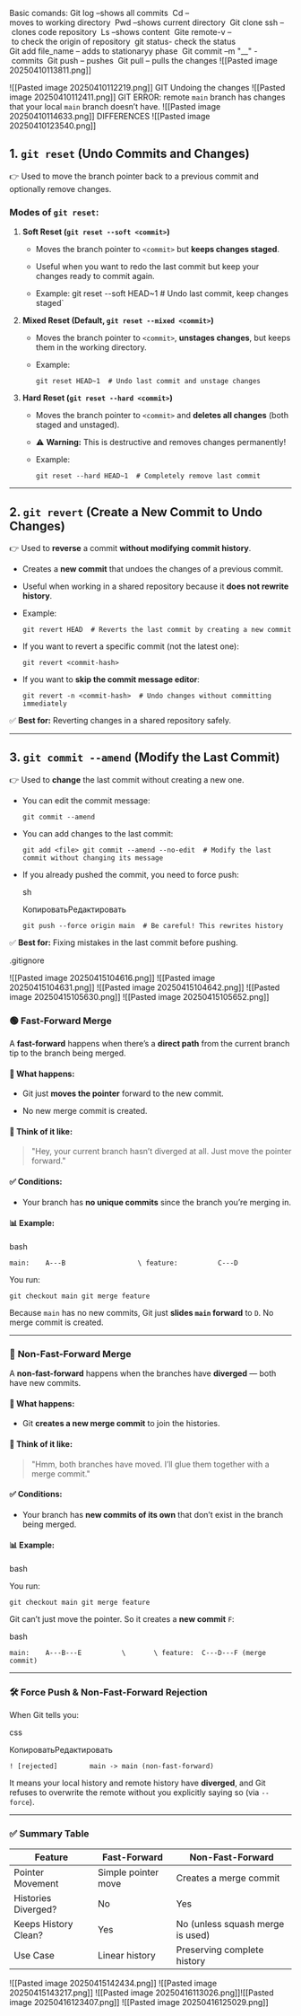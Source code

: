 Basic comands:
Git log –shows all commits 
Cd –moves to working directory 
Pwd –shows current directory 
Git clone ssh – clones code repository 
Ls –shows content 
Gite remote-v – to check the origin of repository 
git status- check the status 
Git add file_name – adds to stationaryy phase 
Git commit –m "__" - commits 
Git push – pushes 
Git pull – pulls the changes
![[Pasted image 20250410113811.png]]

![[Pasted image 20250410112219.png]] 
GIT Undoing the changes
![[Pasted image 20250410112411.png]]
GIT ERROR: remote `main` branch has changes that your local `main` branch doesn’t have.
![[Pasted image 20250410114633.png]]
DIFFERENCES
![[Pasted image 20250410123540.png]]
## **1. `git reset` (Undo Commits and Changes)**

👉 Used to move the branch pointer back to a previous commit and optionally remove changes.

### **Modes of `git reset`:**

1. **Soft Reset (`git reset --soft <commit>`)**
    
    - Moves the branch pointer to `<commit>` but **keeps changes staged**.
        
    - Useful when you want to redo the last commit but keep your changes ready to commit again.
        
    - Example: git reset --soft HEAD~1  # Undo last commit, keep changes staged`
        
2. **Mixed Reset (Default, `git reset --mixed <commit>`)**
    
    - Moves the branch pointer to `<commit>`, **unstages changes**, but keeps them in the working directory.
        
    - Example:
        
        
        
        `git reset HEAD~1  # Undo last commit and unstage changes`
        
3. **Hard Reset (`git reset --hard <commit>`)**
    
    - Moves the branch pointer to `<commit>` and **deletes all changes** (both staged and unstaged).
        
    - ⚠ **Warning:** This is destructive and removes changes permanently!
        
    - Example:
        
        
        
        `git reset --hard HEAD~1  # Completely remove last commit`
        

---

## **2. `git revert` (Create a New Commit to Undo Changes)**

👉 Used to **reverse** a commit **without modifying commit history**.

- Creates a **new commit** that undoes the changes of a previous commit.
    
- Useful when working in a shared repository because it **does not rewrite history**.
    
- Example:
    
    
    
    `git revert HEAD  # Reverts the last commit by creating a new commit`
    
- If you want to revert a specific commit (not the latest one):
    
    
    
    `git revert <commit-hash>`
    
- If you want to **skip the commit message editor**:
    

    
    
    
    `git revert -n <commit-hash>  # Undo changes without committing immediately`
    

✅ **Best for:** Reverting changes in a shared repository safely.

---

## **3. `git commit --amend` (Modify the Last Commit)**

👉 Used to **change** the last commit without creating a new one.

- You can edit the commit message:
    
    
    
    `git commit --amend`
    
- You can add changes to the last commit:
    
    
    
    `git add <file> git commit --amend --no-edit  # Modify the last commit without changing its message`
    
- If you already pushed the commit, you need to force push:
    
    sh
    
    КопироватьРедактировать
    
    `git push --force origin main  # Be careful! This rewrites history`
    

✅ **Best for:** Fixing mistakes in the last commit before pushing.

.gitignore


![[Pasted image 20250415104616.png]]
![[Pasted image 20250415104631.png]]
![[Pasted image 20250415104642.png]]
![[Pasted image 20250415105630.png]]
![[Pasted image 20250415105652.png]]
### 🟢 **Fast-Forward Merge**

A **fast-forward** happens when there’s a **direct path** from the current branch tip to the branch being merged.

#### 📌 What happens:

- Git just **moves the pointer** forward to the new commit.
    
- No new merge commit is created.
    

#### 🧠 Think of it like:

> "Hey, your current branch hasn’t diverged at all. Just move the pointer forward."

#### ✅ Conditions:

- Your branch has **no unique commits** since the branch you’re merging in.
    

#### 📊 Example:

bash

`main:    A---B                  \ feature:          C---D`

You run:

`git checkout main git merge feature`

Because `main` has no new commits, Git just **slides `main` forward** to `D`. No merge commit is created.

---

### 🔴 **Non-Fast-Forward Merge**

A **non-fast-forward** happens when the branches have **diverged** — both have new commits.

#### 📌 What happens:

- Git **creates a new merge commit** to join the histories.
    

#### 🧠 Think of it like:

> "Hmm, both branches have moved. I’ll glue them together with a merge commit."

#### ✅ Conditions:

- Your branch has **new commits of its own** that don’t exist in the branch being merged.
    

#### 📊 Example:

bash

You run:

`git checkout main git merge feature`

Git can’t just move the pointer. So it creates a **new commit** `F`:

bash


`main:    A---B---E          \       \ feature:  C---D---F (merge commit)`

---

### 🛠 Force Push & Non-Fast-Forward Rejection

When Git tells you:

css

КопироватьРедактировать

`! [rejected]        main -> main (non-fast-forward)`

It means your local history and remote history have **diverged**, and Git refuses to overwrite the remote without you explicitly saying so (via `--force`).

---

### ✅ Summary Table

|Feature|Fast-Forward|Non-Fast-Forward|
|---|---|---|
|Pointer Movement|Simple pointer move|Creates a merge commit|
|Histories Diverged?|No|Yes|
|Keeps History Clean?|Yes|No (unless squash merge is used)|
|Use Case|Linear history|Preserving complete history|
![[Pasted image 20250415142434.png]]
![[Pasted image 20250415143217.png]]
![[Pasted image 20250416113026.png]]![[Pasted image 20250416123407.png]]
![[Pasted image 20250416125029.png]]
